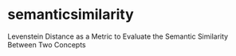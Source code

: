 # semanticsimilarity
Levenstein Distance as a Metric to Evaluate the Semantic Similarity Between Two Concepts
